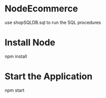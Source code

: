 # NodeEcommerce

use shopSQLDB.sql to run the SQL procedures

# Install Node

npm install

# Start the Application

npm start
